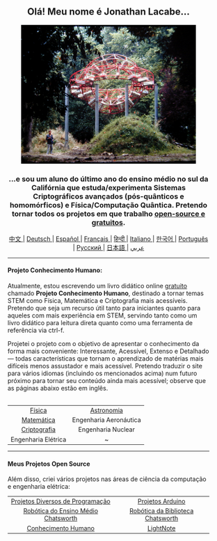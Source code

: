 <div align="center" style="background-image: url('https://jonathanlacabe.github.io/_other/Iapetus_1985.jpg'); background-size: cover; background-position: center; padding: 20px;">
  <h2>Olá! Meu nome é Jonathan Lacabe...</h2>
  <p align="center">
        <a href="https://jonathanlacabe.github.io/"><img src="/Iapetus_1985.jpg" alt="Iapetus, 1985. Uma das minhas fotos favoritas de todos os tempos, mostra a escultura 'Iapetus' de Jean-Max Albert integrada na natureza. É uma obra de arte moderna projetada para imitar a órbita de uma das luas de Saturno. Sempre pensei na ciência como uma forma de arte, uma espécie de expressão criativa sob restrições lógicas impostas pelo universo, então escolhi essa foto para representar a filosofia com que trabalho em todos os meus projetos, especialmente o HKP." width="402"/></a>
    </p>
  <h3>...e sou um aluno do último ano do ensino médio no sul da Califórnia que estuda/experimenta Sistemas Criptográficos avançados (pós-quânticos e homomórficos) e Física/Computação Quântica. Pretendo tornar todos os projetos em que trabalho <a href="https://openaccessmanifesto.wordpress.com/manifesto-da-guerrilha-pelo-acesso-aberto/">open-source e gratuitos</a>. </h3>
    
<p align="center">
  <a href="https://github.com/JonathanLacabe/JonathanLacabe/blob/main/README_CN.md"><span> 中文 </span></a>|
  <a href="https://github.com/JonathanLacabe/JonathanLacabe/blob/main/README_DE.md"><span> Deutsch </span></a>|
  <a href="https://github.com/JonathanLacabe/JonathanLacabe/blob/main/README_ES.md"><span> Español </span></a>|
  <a href="https://github.com/JonathanLacabe/JonathanLacabe/blob/main/README_FR.md"><span> Français </span></a>|
  <a href="https://github.com/JonathanLacabe/JonathanLacabe/blob/main/README_HI.md"><span> हिन्दी </span></a>|
  <a href="https://github.com/JonathanLacabe/JonathanLacabe/blob/main/README_IT.md"><span> Italiano </span></a>|
  <a href="https://github.com/JonathanLacabe/JonathanLacabe/blob/main/README_KO.md"><span> 한국어 </span></a>|
  <a href="https://github.com/JonathanLacabe/JonathanLacabe/blob/main/README_PT.md"><span> Português </span></a>|
  <a href="https://github.com/JonathanLacabe/JonathanLacabe/blob/main/README_RU.md"><span> Русский </span></a>|
  <a href="https://github.com/JonathanLacabe/JonathanLacabe/blob/main/README_JP.md"><span> 日本語 </span></a>|
  <a href="https://github.com/JonathanLacabe/JonathanLacabe/blob/main/README_AR.md"><span> عربي </span></a>
</p>
<hr>

<h4 align="left">Projeto Conhecimento Humano:</h4>

<p align="left">Atualmente, estou escrevendo um livro didático online <ins>gratuito</ins> chamado <strong>Projeto Conhecimento Humano</strong>, destinado a tornar temas STEM como Física, Matemática e Criptografia mais acessíveis. Pretendo que seja um recurso útil tanto para iniciantes quanto para aqueles com mais experiência em STEM, servindo tanto como um livro didático para leitura direta quanto como uma ferramenta de referência via ctrl-f.</p>

<p align="left">Projetei o projeto com o objetivo de apresentar o conhecimento da forma mais conveniente: Interessante, Acessível, Extenso e Detalhado — todas características que tornam o aprendizado de matérias mais difíceis menos assustador e mais acessível. Pretendo traduzir o site para vários idiomas (incluindo os mencionados acima) num futuro próximo para tornar seu conteúdo ainda mais acessível; observe que as páginas abaixo estão em inglês.</p>

<br>
<table style="margin: auto;">
    <tr>
        <td align="center"><a href="https://jonathanlacabe.github.io/Physics/physics.html">Física</a></td>
        <td align="center"><a href="https://jonathanlacabe.github.io/astronomy/astronomy.html">Astronomia</a></td>
    </tr>
    <tr>
        <td align="center"><a href="https://jonathanlacabe.github.io/math/mathematics.html">Matemática</a></td>
        <td align="center">Engenharia Aeronáutica<a href="https://jonathanlacabe.github.io/engineering/aeronautics.html"></a></td>
    </tr>
    <tr>
        <td align="center"><a href="https://jonathanlacabe.github.io/cryptography/cryptography.html">Criptografia</a></td>
        <td align="center">Engenharia Nuclear<a href="https://jonathanlacabe.github.io/engineering/nuclear.html"></a></td>
    </tr>
    <tr>
        <td align="center">Engenharia Elétrica<a href="https://jonathanlacabe.github.io/engineering/electric.html"></a></td>
        <td align="center">~</td>
    </tr>
</table>

<hr>
<h4 align="left">Meus Projetos Open Source</h4>
<p align="left">Além disso, criei vários projetos nas áreas de ciência da computação e engenharia elétrica:</p>
<table align="center">
    <tr>
        <td align="center"><a href="https://github.com/JonathanLacabe/Assorted-Programming-Projects">Projetos Diversos de Programação</a></td>
        <td align="center"><a href="https://github.com/JonathanLacabe/Arduino-Projects">Projetos Arduino</a></td>
    </tr>
    <tr>
        <td align="center"><a href="https://github.com/JonathanLacabe/Chatsworth-Robotics">Robótica do Ensino Médio Chatsworth</a></td>
        <td align="center"><a href="https://github.com/JonathanLacabe/Chatsworth-Library-Robotics">Robótica da Biblioteca Chatsworth</a></td>
    </tr>
    <tr>
        <td align="center"><a href="https://github.com/JonathanLacabe/JonathanLacabe.github.io">Conhecimento Humano</a></td>
        <td align="center"><a href="https://github.com/JonathanLacabe/LightNote">LightNote</a></td>
    </tr>
</table>
 
</div>
